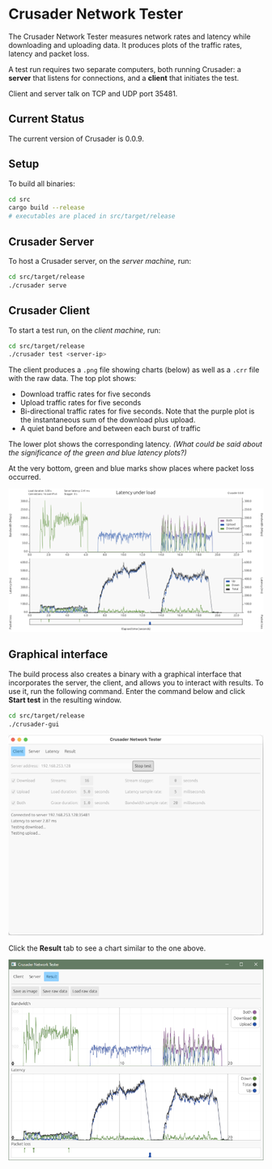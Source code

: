 # Crusader Network Tester

The Crusader Network Tester measures network rates and latency
while downloading and uploading data.
It produces plots of the traffic rates,
latency and packet loss.

A test run requires two separate computers,
both running Crusader:
a **server** that listens for connections, and
a **client** that initiates the test.

Client and server talk on TCP and UDP port 35481.

## Current Status

The current version of Crusader is 0.0.9.

## Setup

To build all binaries:

```sh
cd src
cargo build --release
# executables are placed in src/target/release
```

## Crusader Server

To host a Crusader server, on the _server machine,_ run:

```sh
cd src/target/release
./crusader serve
```

## Crusader Client
To start a test run, on the _client machine,_ run:

```sh
cd src/target/release
./crusader test <server-ip>
```

The client produces a `.png` file showing charts (below)
as well as a `.crr` file with the raw data.
The top plot shows:

* Download traffic rates for five seconds
* Upload traffic rates for five seconds
* Bi-directional traffic rates for five seconds.
Note that the purple plot is the instantaneous
sum of the download plus upload.
* A quiet band before and between each burst of traffic

The lower plot shows the corresponding latency.
_(What could be said about the significance of the green and blue latency plots?)_

At the very bottom, green and blue marks show
places where packet loss occurred.

<img src="media/plot.png">

## Graphical interface

The build process also creates a binary with a
graphical interface that incorporates the server,
the client, and allows you to interact with results.
To use it, run the following command.
Enter the command below and click
**Start test** in the resulting window.

```sh
cd src/target/release
./crusader-gui 
```

<img src="media/gui-client.png">

Click the **Result** tab to see a chart similar to the one above.

<img src="media/gui.png">
